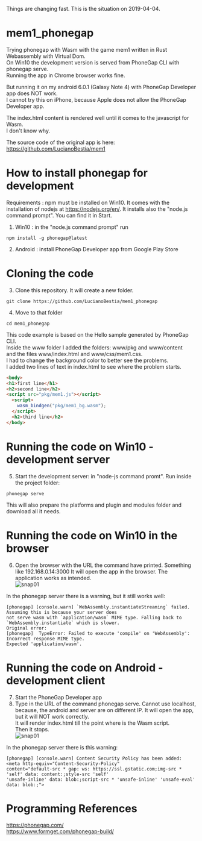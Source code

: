 Things are changing fast. This is the situation on 2019-04-04.
# mem1_phonegap
Trying phonegap with Wasm with the game mem1 written in Rust Webassembly with Virtual Dom.  
On Win10 the development version is served from PhoneGap CLI with phonegap serve.  
Running the app in Chrome browser works fine.  
  
But running it on my android 6.0.1 (Galaxy Note 4) with PhoneGap Developer app does NOT work.  
I cannot try this on iPhone, because Apple does not allow the PhoneGap Developer app.  
  
The index.html content is rendered well until it comes to the javascript for Wasm.  
I don't know why.   

The source code of the original app is here:  
https://github.com/LucianoBestia/mem1   

# How to install phonegap for development
Requirements : npm must be installed on Win10. It comes with the installation of nodejs at https://nodejs.org/en/.
It installs also the "node.js command prompt". You can find it in Start.  
1. Win10 : in the "node.js command prompt" run
```
npm install -g phonegap@latest
``` 
2. Android : install PhoneGap Developer app from Google Play Store

# Cloning the code
3. Clone this repository. It will create a new folder. 
```
git clone https://github.com/LucianoBestia/mem1_phonegap
```
4. Move to that folder 
```
cd mem1_phonegap
```
This code example is based on the Hello sample generated by PhoneGap CLI.  
Inside the www folder I added the folders: www/pkg and www/content  
and the files www/index.html and www/css/mem1.css.  
I had to change the background color to better see the problems.  
I added two lines of text in index.html to see where the problem starts.  
```html
<body>
<h1>first line</h1>
<h2>second line</h2>
<script src="pkg/mem1.js"></script>
  <script>
    wasm_bindgen("pkg/mem1_bg.wasm");
  </script>
  <h2>third line</h2>
</body>
```

# Running the code on Win10 - development server
5. Start the development server: in "node-js command promt". Run inside the project folder:
```
phonegap serve
```
This will also prepare the platforms and plugin and modules folder and download all it needs.
# Running the code on Win10 in the browser
6. Open the browser with the URL the command have printed. Something like 192.168.0.14:3000 
It will open the app in the browser. The application works as intended.  
![snap01](https://user-images.githubusercontent.com/31509965/55613230-61ea8500-57b4-11e9-99b7-36125b15c520.JPG)

In the phonegap server there is a warning, but it still works well:
```
[phonegap] [console.warn] `WebAssembly.instantiateStreaming` failed. Assuming this is because your server does 
not serve wasm with `application/wasm` MIME type. Falling back to `WebAssembly.instantiate` which is slower. 
Original error:
[phonegap]  TypeError: Failed to execute 'compile' on 'WebAssembly': Incorrect response MIME type. 
Expected 'application/wasm'.
```

# Running the code on Android - development client
7. Start the PhoneGap Developer app  
8. Type in the URL of the command phonegap serve. Cannot use localhost, because, the android and server are on different IP. 
It will open the app, but it will NOT work correctly.  
It will render index.html till the point where is the Wasm script.  
Then it stops.  
![snap01](https://user-images.githubusercontent.com/31509965/55613086-002a1b00-57b4-11e9-9655-325861f8d921.png)

In the phonegap server there is this warning:
```
[phonegap] [console.warn] Content Security Policy has been added: <meta http-equiv="Content-Security-Policy" 
content="default-src * gap: ws: https://ssl.gstatic.com;img-src * 'self' data: content:;style-src 'self' 
'unsafe-inline' data: blob:;script-src * 'unsafe-inline' 'unsafe-eval' data: blob:;">
```

# Programming References
https://phonegap.com/  
https://www.formget.com/phonegap-build/  





